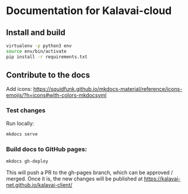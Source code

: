 # Documentation for Kalavai-cloud

## Install and build

```bash
virtualenv -p python3 env
source env/bin/activate
pip install -r requirements.txt
```

## Contribute to the docs

Add icons: https://squidfunk.github.io/mkdocs-material/reference/icons-emojis/?h=icons#with-colors-mkdocsyml

### Test changes

Run locally:
```bash
mkdocs serve
```

### Build docs to GitHub pages:

```bash
mkdocs gh-deploy
```

This will push a PR to the gh-pages branch, which can be approved / merged. Once it is, the new changes will be published at https://kalavai-net.github.io/kalavai-client/




